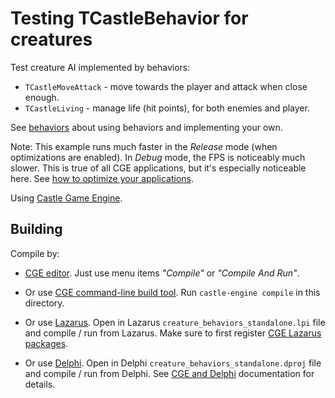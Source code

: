 # Testing TCastleBehavior for creatures

Test creature AI implemented by behaviors:

- `TCastleMoveAttack` - move towards the player and attack when close enough.
- `TCastleLiving` - manage life (hit points), for both enemies and player.

See [behaviors](https://castle-engine.io/behaviors) about using behaviors and implementing your own.

Note: This example runs much faster in the _Release_ mode (when optimizations are enabled). In _Debug_ mode, the FPS is noticeably much slower. This is true of all CGE applications, but it's especially noticeable here. See [how to optimize your applications](https://castle-engine.io/manual_optimization.php).

Using [Castle Game Engine](https://castle-engine.io/).

## Building

Compile by:

- [CGE editor](https://castle-engine.io/editor). Just use menu items _"Compile"_ or _"Compile And Run"_.

- Or use [CGE command-line build tool](https://castle-engine.io/build_tool). Run `castle-engine compile` in this directory.

- Or use [Lazarus](https://www.lazarus-ide.org/). Open in Lazarus `creature_behaviors_standalone.lpi` file and compile / run from Lazarus. Make sure to first register [CGE Lazarus packages](https://castle-engine.io/lazarus).

- Or use [Delphi](https://www.embarcadero.com/products/Delphi). Open in Delphi `creature_behaviors_standalone.dproj` file and compile / run from Delphi. See [CGE and Delphi](https://castle-engine.io/delphi) documentation for details.

